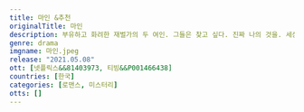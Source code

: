 ```yaml
---
title: 마인 &추천
originalTitle: 마인
description: 부유하고 화려한 재벌가의 두 여인. 그들은 찾고 싶다. 진짜 나의 것을. 세상의 편견에서 벗어나 자유롭게 비상하고 싶다. 강인한 날개를 펼치며, 그들은 진정한 삶을 찾을 수 있을까.
genre: drama
imgname: 마인.jpeg
release: "2021.05.08"
ott: [넷플릭스&&81403973, 티빙&&P001466438]
countries: [한국]
categories: [로맨스, 미스터리]
otts: []
---
```

